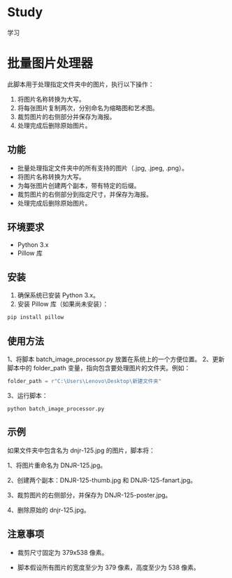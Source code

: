 # Study
学习


# 批量图片处理器

此脚本用于处理指定文件夹中的图片，执行以下操作：
1. 将图片名称转换为大写。
2. 将每张图片复制两次，分别命名为缩略图和艺术图。
3. 裁剪图片的右侧部分并保存为海报。
4. 处理完成后删除原始图片。

## 功能

- 批量处理指定文件夹中的所有支持的图片（.jpg, .jpeg, .png）。
- 将图片名称转换为大写。
- 为每张图片创建两个副本，带有特定的后缀。
- 裁剪图片的右侧部分到指定尺寸，并保存为海报。
- 处理完成后删除原始图片。

## 环境要求

- Python 3.x
- Pillow 库

## 安装

1. 确保系统已安装 Python 3.x。
2. 安装 Pillow 库（如果尚未安装）：

```bash
pip install pillow
```

## 使用方法
  1、将脚本 batch_image_processor.py 放置在系统上的一个方便位置。
  2、更新脚本中的 folder_path 变量，指向包含要处理图片的文件夹。例如：

```python
folder_path = r"C:\Users\Lenovo\Desktop\新建文件夹"
```
  3、运行脚本：

```
python batch_image_processor.py
```

## 示例
如果文件夹中包含名为 dnjr-125.jpg 的图片，脚本将：

1、将图片重命名为 DNJR-125.jpg。

2、创建两个副本：DNJR-125-thumb.jpg 和 DNJR-125-fanart.jpg。

3、裁剪图片的右侧部分，并保存为 DNJR-125-poster.jpg。

4、删除原始的 dnjr-125.jpg。

## 注意事项
- 裁剪尺寸固定为 379x538 像素。

- 脚本假设所有图片的宽度至少为 379 像素，高度至少为 538 像素。

